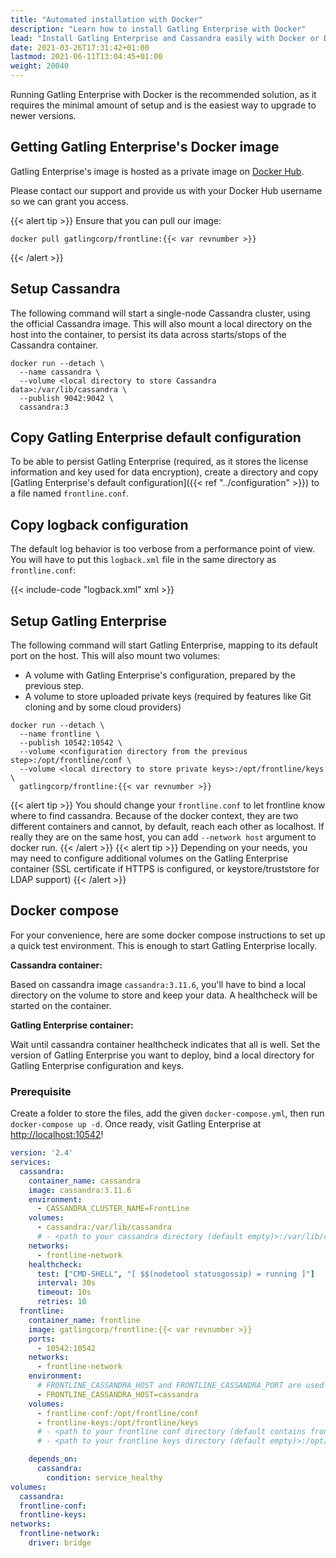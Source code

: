 ```yaml
---
title: "Automated installation with Docker"
description: "Learn how to install Gatling Enterprise with Docker"
lead: "Install Gatling Enterprise and Cassandra easily with Docker or Docker Compose"
date: 2021-03-26T17:31:42+01:00
lastmod: 2021-06-11T13:04:45+01:00
weight: 20040
---
```


Running Gatling Enterprise with Docker is the recommended solution, as it requires the minimal amount of setup and is the easiest way to upgrade to newer versions.

## Getting Gatling Enterprise's Docker image

Gatling Enterprise's image is hosted as a private image on [Docker Hub](https://hub.docker.com/r/gatlingcorp/frontline).

Please contact our support and provide us with your Docker Hub username so we can grant you access.

{{< alert tip >}}
Ensure that you can pull our image:

```console
docker pull gatlingcorp/frontline:{{< var revnumber >}}
```
{{< /alert >}}

## Setup Cassandra

The following command will start a single-node Cassandra cluster, using the official Cassandra image.
This will also mount a local directory on the host into the container, to persist its data across starts/stops of the Cassandra container.

```console
docker run --detach \
  --name cassandra \
  --volume <local directory to store Cassandra data>:/var/lib/cassandra \
  --publish 9042:9042 \
  cassandra:3
```

## Copy Gatling Enterprise default configuration

To be able to persist Gatling Enterprise (required, as it stores the license information and key used for data encryption), create a directory and copy [Gatling Enterprise's default configuration]({{< ref "../configuration" >}}) to a file named `frontline.conf`.

## Copy logback configuration

The default log behavior is too verbose from a performance point of view. You will have to put this `logback.xml` file in the same directory as `frontline.conf`:

{{< include-code "logback.xml" xml >}}

## Setup Gatling Enterprise

The following command will start Gatling Enterprise, mapping to its default port on the host.
This will also mount two volumes:

* A volume with Gatling Enterprise's configuration, prepared by the previous step.
* A volume to store uploaded private keys (required by features like Git cloning and by some cloud providers)

```console
docker run --detach \
  --name frontline \
  --publish 10542:10542 \
  --volume <configuration directory from the previous step>:/opt/frontline/conf \
  --volume <local directory to store private keys>:/opt/frontline/keys \
  gatlingcorp/frontline:{{< var revnumber >}}
```

{{< alert tip >}}
You should change your `frontline.conf` to let frontline know where to find cassandra. Because of the docker context, they are two different containers and cannot, by default, reach each other as localhost. If really they are on the same host, you can add `--network host` argument to docker run.
{{< /alert >}}
{{< alert tip >}}
Depending on your needs, you may need to configure additional volumes on the Gatling Enterprise container (SSL certificate if HTTPS is configured, or keystore/truststore for LDAP support)
{{< /alert >}}

## Docker compose

For your convenience, here are some docker compose instructions to set up a quick test environment. This is enough to start Gatling Enterprise locally.

**Cassandra container:**

Based on cassandra image `cassandra:3.11.6`, you'll have to bind a local directory on the volume to store and keep your data. A healthcheck will be started on the container.

**Gatling Enterprise container:**

Wait until cassandra container healthcheck indicates that all is well.
Set the version of Gatling Enterprise you want to deploy, bind a local directory for Gatling Enterprise configuration and keys.

### Prerequisite

Create a folder to store the files, add the given `docker-compose.yml`, then run `docker-compose up -d`.
Once ready, visit Gatling Enterprise at [http://localhost:10542](http://localhost:10542)!

```yaml
version: '2.4'
services:
  cassandra:
    container_name: cassandra
    image: cassandra:3.11.6
    environment:
      - CASSANDRA_CLUSTER_NAME=FrontLine
    volumes:
      - cassandra:/var/lib/cassandra
      # - <path to your cassandra directory (default empty)>:/var/lib/cassandra
    networks:
      - frontline-network
    healthcheck:
      test: ["CMD-SHELL", "[ $$(nodetool statusgossip) = running ]"]
      interval: 30s
      timeout: 10s
      retries: 10
  frontline:
    container_name: frontline
    image: gatlingcorp/frontline:{{< var revnumber >}}
    ports:
      - 10542:10542
    networks:
      - frontline-network
    environment:
      # FRONTLINE_CASSANDRA_HOST and FRONTLINE_CASSANDRA_PORT are used to update frontline.conf
      - FRONTLINE_CASSANDRA_HOST=cassandra
    volumes:
      - frontline-conf:/opt/frontline/conf
      - frontline-keys:/opt/frontline/keys
      # - <path to your frontline conf directory (default contains frontline.conf)>:/opt/frontline/conf
      # - <path to your frontline keys directory (default empty)>:/opt/frontline/keys

    depends_on:
      cassandra:
        condition: service_healthy
volumes:
  cassandra:
  frontline-conf:
  frontline-keys:
networks:
  frontline-network:
    driver: bridge
```
